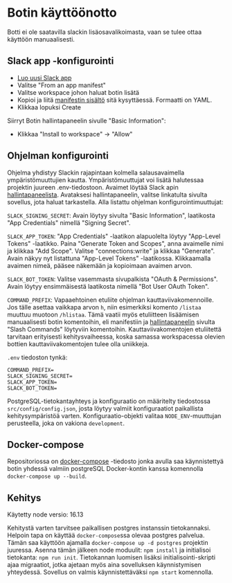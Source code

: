 # Botin käyttöönotto

Botti ei ole saatavilla slackin lisäosavalikoimasta, vaan se tulee ottaa käyttöön manuaalisesti.

## Slack app -konfigurointi

- [Luo uusi Slack app](https://api.slack.com/apps?new_app=1&ref=bolt_start_hub)
- Valitse "From an app manifest"
- Valitse workspace johon haluat botin lisätä
- Kopioi ja liitä [manifestin sisältö](manifest.yml) sitä kysyttäessä. Formaatti on YAML.
- Klikkaa lopuksi Create

Siirryt Botin hallintapaneelin sivulle "Basic Information":

- Klikkaa "Install to workspace" -> "Allow"

## Ohjelman konfigurointi

Ohjelma yhdistyy Slackin rajapintaan kolmella salausavaimella ympäristömuuttujien kautta. Ympäristömuuttujat voi lisätä halutessaa projektin juureen .env-tiedostoon. Avaimet löytää Slack apin [hallintapaneelista](https://api.slack.com/apps/). Avataksesi hallintapaneelin, valitse linkatulta sivulta sovellus, jota haluat tarkastella. Alla listattu ohjelman konfigurointimuuttujat:

`SLACK_SIGNING_SECRET`: Avain löytyy sivulta "Basic Information", laatikosta "App Credentials" nimellä "Signing Secret".

`SLACK_APP_TOKEN`: "App Credentials" -laatikon alapuolelta löytyy "App-Level Tokens" -laatikko. Paina "Generate Token and Scopes", anna avaimelle nimi ja klikkaa "Add Scope". Valitse "connections:write" ja klikkaa "Generate". Avain näkyy nyt listattuna "App-Level Tokens" -laatikossa. Klikkaamalla avaimen nimeä, pääsee näkemään ja kopioimaan avaimen arvon.

`SLACK_BOT_TOKEN`: Valitse vasemmasta sivupalkista "OAuth & Permissions". Avain löytyy ensimmäisestä laatikosta nimellä "Bot User OAuth Token".

`COMMAND_PREFIX`: Vapaaehtoinen etuliite ohjelman kauttaviivakomennoille. Jos tälle asettaa vaikkapa arvon `h`, niin esimerkiksi komento `/listaa` muuttuu muotoon `/hlistaa`. Tämä vaatii myös etuliitteen lisäämisen manuaalisesti botin komentoihin, eli manifestiin ja [hallintapaneelin](https://api.slack.com/apps/) sivulta "Slash Commands" löytyviin komentoihin. Kauttaviivakomentojen etuliitettä tarvitaan erityisesti kehitysvaiheessa, koska samassa workspacessa olevien bottien kauttaviivakomentojen tulee olla uniikkeja. 

`.env` tiedoston tynkä:

```
COMMAND_PREFIX=
SLACK_SIGNING_SECRET=
SLACK_APP_TOKEN=
SLACK_BOT_TOKEN=
```

PostgreSQL-tietokantayhteys ja konfiguraatio on määritelty tiedostossa `src/config/config.json`, josta löytyy valmiit konfiguraatiot paikallista kehitysympäristöä varten. Konfiguraatio-objekti valitaa `NODE_ENV`-muuttujan perusteella, joka on vakiona `development`.

## Docker-compose

Repositoriossa on [docker-compose](https://github.com/funidata/hybridilusmu/blob/master/docker-compose.yml) -tiedosto jonka avulla saa käynnistettyä botin yhdessä valmiin postgreSQL Docker-kontin kanssa komennolla `docker-compose up --build`.

## Kehitys

Käytetty node versio: 16.13

Kehitystä varten tarvitsee paikallisen postgres instanssin tietokannaksi. Helpoin tapa on käyttää `docker-compose`ssa olevaa postgres palvelua. Tämän saa käyttöön ajamalla `docker-compose up -d postgres` projektin juuressa. Asenna tämän jälkeen node moduulit: `npm install` ja initialisoi tietokanta: `npm run init`. Tietokannan luomisen lisäksi initialisointi-skripti ajaa migraatiot, jotka ajetaan myös aina sovelluksen käynnistymisen yhteydessä. Sovellus on valmis käynnistettäväksi `npm start` komennolla.
